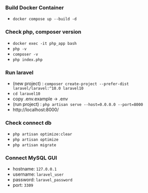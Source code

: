 ### Build Docker Container 
- `docker compose up --build -d`

### Check php, composer version  
- `docker exec -it php_app bash`
- `php -v`
- `composer -v`
- `php index.php`

### Run laravel 
- (new project) : `composer create-project --prefer-dist laravel/laravel:^10.0 laravel10`
- `cd laravel10` 
- copy .env.example -> .env 
- (run project) : `php artisan serve --host=0.0.0.0 --port=8000`
- http://localhost:8000/

### Check connect db 
- `php artisan optimize:clear`
- `php artisan optimize`
- `php artisan migrate` 

### Connect MySQL GUI
- hostname: `127.0.0.1`
- username: `laravel_user`
- password: `laravel_password`
- port: `3309` 
